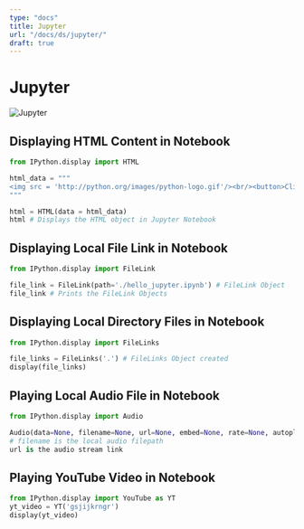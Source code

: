 ```yaml
---
type: "docs"
title: Jupyter
url: "/docs/ds/jupyter/"
draft: true
---
```


# Jupyter

![Jupyter](https://miro.medium.com/v2/resize:fit:720/format:webp/1*wOHyKy6fl3ltcBMNpCvC6Q.png)

## Displaying HTML Content in Notebook

```python
from IPython.display import HTML

html_data = """
<img src = 'http://python.org/images/python-logo.gif'/><br/><button>Click Me</button>
"""

html = HTML(data = html_data)
html # Displays the HTML object in Jupyter Notebook
```

## Displaying Local File Link in Notebook

```python
from IPython.display import FileLink

file_link = FileLink(path='./hello_jupyter.ipynb') # FileLink Object
file_link # Prints the FileLink Objects
```

## Displaying Local Directory Files in Notebook

```python
from IPython.display import FileLinks

file_links = FileLinks('.') # FileLinks Object created
display(file_links)
```

## Playing Local Audio File in Notebook

```python
from IPython.display import Audio

Audio(data=None, filename=None, url=None, embed=None, rate=None, autoplay=False)
# filename is the local audio filepath
url is the audio stream link
```

## Playing YouTube Video in Notebook

```python
from IPython.display import YouTube as YT
yt_video = YT('gsjijkrngr')
display(yt_video)
```
